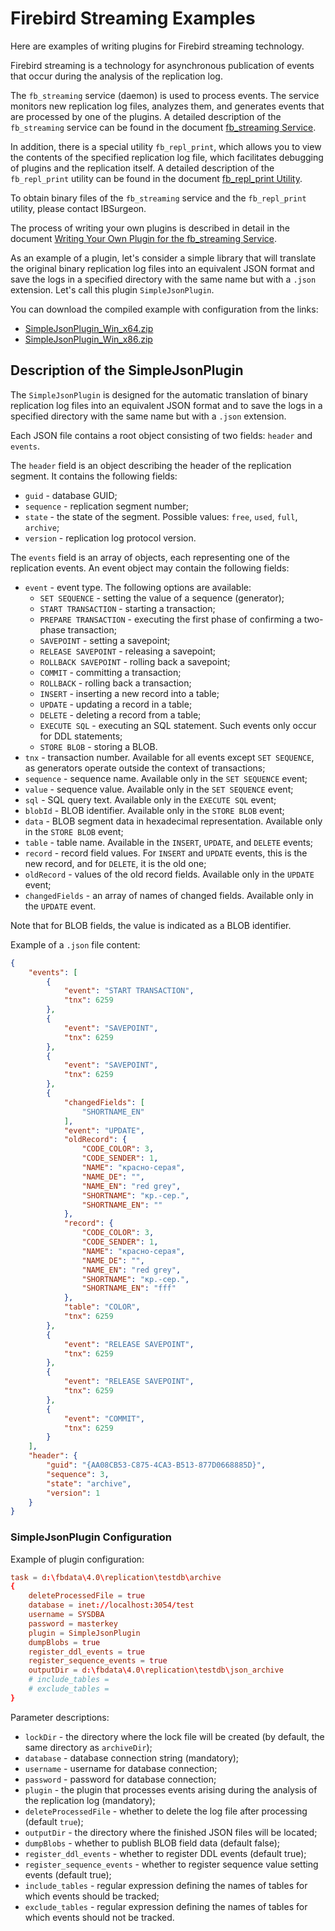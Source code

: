 # Firebird Streaming Examples

Here are examples of writing plugins for Firebird streaming technology.

Firebird streaming is a technology for asynchronous publication of events that occur during the analysis of the replication log.

The `fb_streaming` service (daemon) is used to process events. The service monitors new replication log files, analyzes them, and generates events that are processed by one of the plugins. A detailed description of the `fb_streaming` service can be found in the document [fb_streaming Service](doc/fb_streaming.md).

In addition, there is a special utility `fb_repl_print`, which allows you to view the contents of the specified replication log file, which facilitates debugging of plugins and the replication itself. A detailed description of the `fb_repl_print` utility can be found in the document [fb_repl_print Utility](doc/fb_repl_print.md).

To obtain binary files of the `fb_streaming` service and the `fb_repl_print` utility, please contact IBSurgeon.

The process of writing your own plugins is described in detail in the document [Writing Your Own Plugin for the fb_streaming Service](doc/writing_plugin.md).

As an example of a plugin, let's consider a simple library that will translate the original binary replication log files into an equivalent JSON format and save the logs in a specified directory with the same name but with a `.json` extension. Let's call this plugin `SimpleJsonPlugin`.

You can download the compiled example with configuration from the links:

* [SimpleJsonPlugin_Win_x64.zip](https://github.com/IBSurgeon/FBStreamingExamples/releases/download/1.0/SimpleJsonPlugin_Win_x64.zip)
* [SimpleJsonPlugin_Win_x86.zip](https://github.com/IBSurgeon/FBStreamingExamples/releases/download/1.0/SimpleJsonPlugin_Win_x86.zip)

## Description of the SimpleJsonPlugin

The `SimpleJsonPlugin` is designed for the automatic translation of binary replication log files into an equivalent JSON format 
and to save the logs in a specified directory with the same name but with a `.json` extension.

Each JSON file contains a root object consisting of two fields: `header` and `events`.

The `header` field is an object describing the header of the replication segment. It contains the following fields:

* `guid` - database GUID;
* `sequence` - replication segment number;
* `state` - the state of the segment. Possible values: `free`, `used`, `full`, `archive`;
* `version` - replication log protocol version.

The `events` field is an array of objects, each representing one of the replication events. 
An event object may contain the following fields:

* `event` - event type. The following options are available:
  - `SET SEQUENCE` - setting the value of a sequence (generator);
  - `START TRANSACTION` - starting a transaction;
  - `PREPARE TRANSACTION` - executing the first phase of confirming a two-phase transaction;
  - `SAVEPOINT` - setting a savepoint;
  - `RELEASE SAVEPOINT` - releasing a savepoint;
  - `ROLLBACK SAVEPOINT` - rolling back a savepoint;
  - `COMMIT` - committing a transaction;
  - `ROLLBACK` - rolling back a transaction;
  - `INSERT` - inserting a new record into a table;
  - `UPDATE` - updating a record in a table;
  - `DELETE` - deleting a record from a table;
  - `EXECUTE SQL` - executing an SQL statement. Such events only occur for DDL statements;
  - `STORE BLOB` - storing a BLOB.
* `tnx` - transaction number. Available for all events except `SET SEQUENCE`, as generators operate outside the context of transactions;
* `sequence` - sequence name. Available only in the `SET SEQUENCE` event;
* `value` - sequence value. Available only in the `SET SEQUENCE` event;
* `sql` - SQL query text. Available only in the `EXECUTE SQL` event;
* `blobId` - BLOB identifier. Available only in the `STORE BLOB` event;
* `data` - BLOB segment data in hexadecimal representation. Available only in the `STORE BLOB` event;
* `table` - table name. Available in the `INSERT`, `UPDATE`, and `DELETE` events;
* `record` - record field values. For `INSERT` and `UPDATE` events, this is the new record, and for `DELETE`, it is the old one;
* `oldRecord` - values of the old record fields. Available only in the `UPDATE` event;
* `changedFields` - an array of names of changed fields. Available only in the `UPDATE` event.

Note that for BLOB fields, the value is indicated as a BLOB identifier.

Example of a `.json` file content:

```json
{
    "events": [
        {
            "event": "START TRANSACTION",
            "tnx": 6259
        },
        {
            "event": "SAVEPOINT",
            "tnx": 6259
        },
        {
            "event": "SAVEPOINT",
            "tnx": 6259
        },
        {
            "changedFields": [
                "SHORTNAME_EN"
            ],
            "event": "UPDATE",
            "oldRecord": {
                "CODE_COLOR": 3,
                "CODE_SENDER": 1,
                "NAME": "красно-серая",
                "NAME_DE": "",
                "NAME_EN": "red grey",
                "SHORTNAME": "кр.-сер.",
                "SHORTNAME_EN": ""
            },
            "record": {
                "CODE_COLOR": 3,
                "CODE_SENDER": 1,
                "NAME": "красно-серая",
                "NAME_DE": "",
                "NAME_EN": "red grey",
                "SHORTNAME": "кр.-сер.",
                "SHORTNAME_EN": "fff"
            },
            "table": "COLOR",
            "tnx": 6259
        },
        {
            "event": "RELEASE SAVEPOINT",
            "tnx": 6259
        },
        {
            "event": "RELEASE SAVEPOINT",
            "tnx": 6259
        },
        {
            "event": "COMMIT",
            "tnx": 6259
        }
    ],
    "header": {
        "guid": "{AA08CB53-C875-4CA3-B513-877D0668885D}",
        "sequence": 3,
        "state": "archive",
        "version": 1
    }
}
```
### SimpleJsonPlugin Configuration

Example of plugin configuration:

```conf
task = d:\fbdata\4.0\replication\testdb\archive
{
    deleteProcessedFile = true
    database = inet://localhost:3054/test
    username = SYSDBA
    password = masterkey
    plugin = SimpleJsonPlugin
    dumpBlobs = true
    register_ddl_events = true
    register_sequence_events = true
    outputDir = d:\fbdata\4.0\replication\testdb\json_archive
    # include_tables = 
    # exclude_tables = 
}
```

Parameter descriptions:

* `lockDir` - the directory where the lock file will be created (by default, the same directory as `archiveDir`);
* `database` - database connection string (mandatory);
* `username` - username for database connection;
* `password` - password for database connection;
* `plugin` - the plugin that processes events arising during the analysis of the replication log (mandatory);
* `deleteProcessedFile` - whether to delete the log file after processing (default `true`);
* `outputDir` - the directory where the finished JSON files will be located;
* `dumpBlobs` - whether to publish BLOB field data (default false);
* `register_ddl_events` - whether to register DDL events (default true);
* `register_sequence_events` - whether to register sequence value setting events (default true);
* `include_tables` - regular expression defining the names of tables for which events should be tracked;
* `exclude_tables` - regular expression defining the names of tables for which events should not be tracked.
